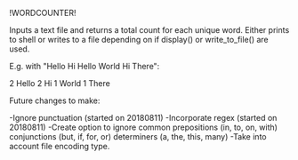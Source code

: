 !WORDCOUNTER!

Inputs a text file and returns a total count for each unique word.
Either prints to shell or writes to a file depending on if
display() or write_to_file() are used.

E.g. with "Hello Hi Hello World Hi There":

2 Hello
2 Hi
1 World
1 There


Future changes to make:

-Ignore punctuation (started on 20180811)
-Incorporate regex  (started on 20180811)
-Create option to ignore common prepositions (in, to, on, with)
                                conjunctions (but, if, for, or)
                                determiners  (a, the, this, many)
-Take into account file encoding type.
